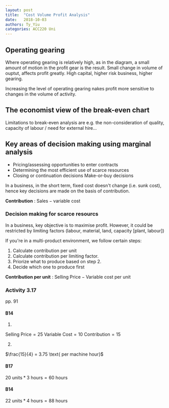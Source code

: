 ```yaml
---
layout: post
title:  "Cost Volume Profit Analysis"
date:   2018-10-03 
authors: Ty_Yiu
categories: ACC220 Uni 
---
```


## Operating gearing

Where operating gearing is relatively high, as in the diagram, a small amount of motion in the profit gear is the result.
Small change in volume of ouptut, affects profit greatly.
High capital, higher risk business, higher gearing.

Increasing the level of operating gearing nakes profit more sensitive to changes in the volume of activity. 

## The economist view of the break-even chart

Limitations to break-even analysis are e.g. the non-consideration of quality, capacity of labour / need for external hire...

## Key areas of decision making using marginal analysis

* Pricing/assessing opportunities to enter contracts
* Determining the most efficient use of scarce resources
* Closing or continuation decisions
Make-or-buy decisions

In a business, in the short term, fixed cost doesn't change (i.e. sunk cost), hence key decisions are made on the basis of contribution. 

**Contribution**
: $\text{Sales} - \text{variable cost}$

### Decision making for scarce resourcs

In a business, key objective is to maximise profit. However, it could be  restricted by limiting factors (labour, material, land, capacity [plant, labour])

If you're in a multi-product environment, we follow certain steps:

1. Calculate contribution per unit
2. Calculate contribution per limiting factor.
3. Priorize what to produce based on step 2.
4. Decide which one to produce first

**Contribution per unit**
: $\text{Selling Price} - \text{Variable cost per unit}$

### Activity 3.17 

pp. 91

#### B14
1.
$\text{Selling Price} = 25$
$\text{Variable Cost} = 10$
$\text{Contribution} = 15$

2.
$\frac{15}{4} = 3.75 \text{ per machine hour}$

#### B17

$20\text{ units} * 3\text{ hours} = 60\text{ hours}$

#### B14

$22\text{ units} * 4\text{ hours} = 88\text{ hours}$

